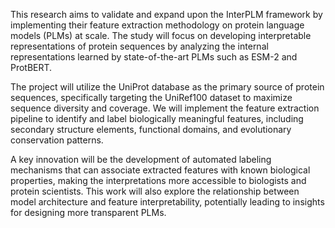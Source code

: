 This research aims to validate and expand upon the InterPLM framework by implementing their feature extraction methodology on protein language models (PLMs) at scale. The study will focus on developing interpretable representations of protein sequences by analyzing the internal representations learned by state-of-the-art PLMs such as ESM-2 and ProtBERT.

The project will utilize the UniProt database as the primary source of protein sequences, specifically targeting the UniRef100 dataset to maximize sequence diversity and coverage. We will implement the feature extraction pipeline to identify and label biologically meaningful features, including secondary structure elements, functional domains, and evolutionary conservation patterns.

A key innovation will be the development of automated labeling mechanisms that can associate extracted features with known biological properties, making the interpretations more accessible to biologists and protein scientists. This work will also explore the relationship between model architecture and feature interpretability, potentially leading to insights for designing more transparent PLMs.